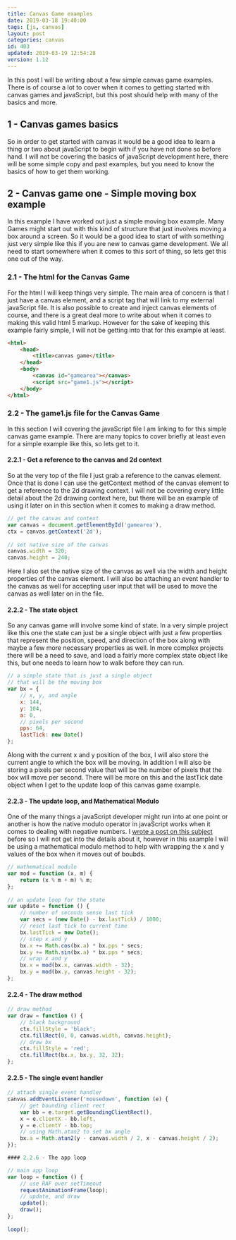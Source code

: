 ```yaml
---
title: Canvas Game examples
date: 2019-03-18 19:40:00
tags: [js, canvas]
layout: post
categories: canvas
id: 403
updated: 2019-03-19 12:54:28
version: 1.12
---
```


In this post I will be writing about a few simple canvas game examples. There is of course a lot to cover when it comes to getting started with canvas games and javaScript, but this post should help with many of the basics and more.

<!-- more -->

## 1 - Canvas games basics

So in order to get started with canvas it would be a good idea to learn a thing or two about javaScript to begin with if you have not done so before hand. I will not be covering the basics of javaScript development here, there will be some simple copy and past examples, but you need to know the basics of how to get them working.

## 2 - Canvas game one - Simple moving box example

In this example I have worked out just a simple moving box example. Many Games might start out with this kind of structure that just involves moving a box around a screen. So it would be a good idea to start of with something just very simple like this if you are new to canvas game development. We all need to start somewhere when it comes to this sort of thing, so lets get this one out of the way.

### 2.1 - The html for the Canvas Game

For the html I will keep things very simple. The main area of concern is that I just have a canvas element, and a script tag that will link to my external javaScript file. It is also possible to create and inject canvas elements of course, and there is a great deal more to write about when it comes to making this valid html 5 markup. However for the sake of keeping this example fairly simple, I will not be getting into that for this example at least.

```html
<html>
    <head>
        <title>canvas game</title>
    </head>
    <body>
        <canvas id="gamearea"></canvas>
        <script src="game1.js"></script>
    </body>
</html>
```

### 2.2 - The game1.js file for the Canvas Game

In this section I will covering the javaScript file I am linking to for this simple canvas game example. There are many topics to cover briefly at least even for a simple example like this, so lets get to it.

#### 2.2.1 - Get a reference to the canvas and 2d context

So at the very top of the file I just grab a reference to the canvas element. Once that is done I can use the getContext method of the canvas element to get a reference to the 2d drawing context. I will not be covering every little detail about the 2d drawing context here, but there will be an example of using it later on in this section when it comes to making a draw method.

```js
// get the canvas and context
var canvas = document.getElementById('gamearea'),
ctx = canvas.getContext('2d');
 
// set native size of the canvas
canvas.width = 320;
canvas.height = 240;
```

Here I also set the native size of the canvas as well via the width and height properties of the canvas element. I will also be attaching an event handler to the canvas as well for accepting user input that will be used to move the canvas as well later on in the file.

#### 2.2.2 - The state object

So any canvas game will involve some kind of state. In a very simple project like this one the state can just be a single object with just a few properties that represent the position, speed, and direction of the box along with maybe a few more necessary properties as well. In more complex projects there will be a need to save, and load a fairly more complex state object like this, but one needs to learn how to walk before they can run.

```js
// a simple state that is just a single object
// that will be the moving box
var bx = {
    // x, y, and angle
    x: 144,
    y: 104,
    a: 0,
    // pixels per second
    pps: 64,
    lastTick: new Date()
};
```

Along with the current x and y position of the box, I will also store the current angle to which the box will be moving. In addition I will also be storing a pixels per second value that will be the number of pixels that the box will move per second. There will be more on this and the lastTick date object when I get to the update loop of this canvas game example.

#### 2.2.3 - The update loop, and Mathematical Modulo

One of the many things a javaScript developer might run into at one point or another is how the native modulo operator in javaScript works when it comes to dealing with negative numbers. I [wrote a post on this subject](/2017/09/02/js-whats-wrong-with-modulo/) before so I will not get into the details about it, however in this example I will be using a mathematical modulo method to help with wrapping the x and y values of the box when it moves out of boubds.

```js
// mathematical modulo
var mod = function (x, m) {
    return (x % m + m) % m;
};
 
// an update loop for the state
var update = function () {
    // number of seconds sense last tick
    var secs = (new Date() - bx.lastTick) / 1000;
    // reset last tick to current time
    bx.lastTick = new Date();
    // step x and y
    bx.x += Math.cos(bx.a) * bx.pps * secs;
    bx.y += Math.sin(bx.a) * bx.pps * secs;
    // wrap x and y
    bx.x = mod(bx.x, canvas.width - 32);
    bx.y = mod(bx.y, canvas.height - 32);
};
```

#### 2.2.4 - The draw method

```js
// draw method
var draw = function () {
    // black background
    ctx.fillStyle = 'black';
    ctx.fillRect(0, 0, canvas.width, canvas.height);
    // draw bx
    ctx.fillStyle = 'red';
    ctx.fillRect(bx.x, bx.y, 32, 32);
};
```

#### 2.2.5 - The single event handler

```js
// attach single event handler
canvas.addEventListener('mousedown', function (e) {
    // get bounding client rect
    var bb = e.target.getBoundingClientRect(),
    x = e.clientX - bb.left,
    y = e.clientY - bb.top;
    // using Math.atan2 to set bx angle
    bx.a = Math.atan2(y - canvas.width / 2, x - canvas.height / 2);
});

#### 2.2.6 - The app loop

// main app loop
var loop = function () {
    // use RAF over setTimeout
    requestAnimationFrame(loop);
    // update, and draw
    update();
    draw();
};
 
loop();
```